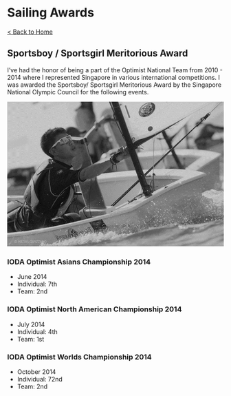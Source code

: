 # Sailing Awards

[< Back to Home](../README.md)

## Sportsboy / Sportsgirl Meritorious Award

I’ve had the honor of being a part of the Optimist National Team from 2010 - 2014 where I represented Singapore in various international competitions. I was awarded the Sportsboy/ Sportsgirl Meritorious Award by the Singapore National Olympic Council for the following events.

![sailing_photo](sailing.png)

### IODA Optimist Asians Championship 2014

* June 2014
* Individual: 7th
* Team: 2nd

### IODA Optimist North American Championship 2014

* July 2014
* Individual: 4th
* Team: 1st

### IODA Optimist Worlds Championship 2014

* October 2014
* Individual: 72nd
* Team: 2nd
